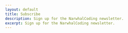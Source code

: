 ```yaml
---
layout: default
title: Subscribe
description: Sign up for the NarwhalCoding newsletter.
excerpt: Sign up for the NarwhalCoding newsletter.
---
```


